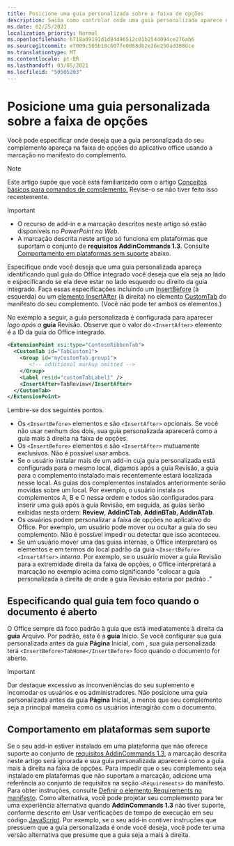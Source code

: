 ```yaml
---
title: Posicione uma guia personalizada sobre a faixa de opções
description: Saiba como controlar onde uma guia personalizada aparece na faixa de opções do Office e se ela tem foco por padrão.
ms.date: 02/25/2021
localization_priority: Normal
ms.openlocfilehash: 6718a69191d1d84d96512c01b2544094ce276ab6
ms.sourcegitcommit: e7009c565b18c607fe0868db2e26e250ad308dce
ms.translationtype: MT
ms.contentlocale: pt-BR
ms.lasthandoff: 03/05/2021
ms.locfileid: "50505203"
---
```

# <a name="position-a-custom-tab-on-the-ribbon"></a>Posicione uma guia personalizada sobre a faixa de opções

Você pode especificar onde deseja que a guia personalizada do seu complemento apareça na faixa de opções do aplicativo office usando a marcação no manifesto do complemento.

> [!NOTE]
> Este artigo supõe que você está familiarizado com o artigo [Conceitos básicos para comandos de complemento.](add-in-commands.md) Revise-o se não tiver feito isso recentemente.

> [!IMPORTANT]
>
> - O recurso de add-in e a marcação descritos neste artigo só estão disponíveis no *PowerPoint na Web*.
> - A marcação descrita neste artigo só funciona em plataformas que suportam o conjunto de **requisitos AddinCommands 1.3**. Consulte [Comportamento em plataformas sem suporte](#behavior-on-unsupported-platforms) abaixo.

Especifique onde você deseja que uma guia personalizada apareça identificando qual guia do Office integrado você deseja que ela seja ao lado e especificando se ela deve estar no lado esquerdo ou direito da guia integrado. Faça essas especificações incluindo um [InsertBefore](../reference/manifest/customtab.md#insertbefore) (à esquerda) ou um [elemento InsertAfter](../reference/manifest/customtab.md#insertafter) (à direita) no elemento [CustomTab](../reference/manifest/customtab.md) do manifesto do seu complemento. (Você não pode ter ambos os elementos.)

No exemplo a seguir, a guia personalizada é configurada para aparecer *logo após a* **guia** Revisão. Observe que o valor do `<InsertAfter>` elemento é a ID da guia do Office integrado. 

```xml
<ExtensionPoint xsi:type="ContosoRibbonTab">
  <CustomTab id="TabCustom1">
    <Group id="myCustomTab.group1">
       <!-- additional markup omitted -->
    </Group>
    <Label resid="customTabLabel1" />
    <InsertAfter>TabReview</InsertAfter>
  </CustomTab>
</ExtensionPoint>
```

Lembre-se dos seguintes pontos.

- Os  `<InsertBefore>` elementos e são  `<InsertAfter>` opcionais. Se você não usar nenhum dos dois, sua guia personalizada aparecerá como a guia mais à direita na faixa de opções.
- Os  `<InsertBefore>` elementos e são  `<InsertAfter>` mutuamente exclusivos. Não é possível usar ambos.
- Se o usuário instalar mais de um add-in cuja guia personalizada está  configurada para o mesmo local, digamos após a guia Revisão, a guia para o complemento instalado mais recentemente estará localizada nesse local. As guias dos complementos instalados anteriormente serão movidas sobre um local. Por exemplo, o usuário instala os complementos A, B e C nessa ordem e  todos são configurados para inserir uma guia após a guia Revisão, em seguida, as guias serão exibidas nesta ordem: **Review**, **AddinCTab**, **AddinBTab**, **AddinATab**.
- Os usuários podem personalizar a faixa de opções no aplicativo do Office. Por exemplo, um usuário pode mover ou ocultar a guia do seu complemento. Não é possível impedir ou detectar que isso aconteceu.
- Se um usuário mover uma das guias internas, o Office interpretará os elementos e em termos do local padrão da guia `<InsertBefore>` `<InsertAfter>` *interna*. Por exemplo, se o  usuário mover a guia Revisão para a extremidade direita da faixa de opções, o Office interpretará a marcação no exemplo acima como significando "colocar a guia personalizada à direita de onde a guia Revisão estaria por padrão *."*

## <a name="specifying-which-tab-has-focus-when-the-document-opens"></a>Especificando qual guia tem foco quando o documento é aberto

O Office sempre dá foco padrão à guia que está imediatamente à direita da **guia** Arquivo. Por padrão, esta é a **guia** Início. Se você configurar sua guia personalizada antes da guia **Página** Inicial, com , sua guia personalizada terá `<InsertBefore>TabHome</InsertBefore>` foco quando o documento for aberto.

> [!IMPORTANT]
> Dar destaque excessivo as inconveniências do seu suplemento e incomodar os usuários e os administradores. Não posicione uma guia personalizada antes da guia **Página** Inicial, a menos que seu complemento seja a principal maneira como os usuários interagirão com o documento.

## <a name="behavior-on-unsupported-platforms"></a>Comportamento em plataformas sem suporte

Se o seu add-in estiver instalado em uma plataforma que não oferece suporte ao conjunto de [requisitos AddinCommands 1.3](../reference/requirement-sets/add-in-commands-requirement-sets.md), a marcação descrita neste artigo será ignorada e sua guia personalizada aparecerá como a guia mais à direita na faixa de opções. Para impedir que o seu complemento seja instalado em plataformas que não suportam a marcação, adicione uma referência ao conjunto de requisitos na seção `<Requirements>` do manifesto. Para obter instruções, consulte [Definir o elemento Requirements no manifesto](../develop/specify-office-hosts-and-api-requirements.md#set-the-requirements-element-in-the-manifest). Como alternativa, você pode projetar seu complemento para ter uma experiência alternativa quando **AddinCommands 1.3** não tiver suporte, conforme descrito em Usar verificações de tempo de execução em seu código [JavaScript](../develop/specify-office-hosts-and-api-requirements.md#use-runtime-checks-in-your-javascript-code). Por exemplo, se o seu add-in contiver instruções que pressuem que a guia personalizada é onde você deseja, você pode ter uma versão alternativa que presume que a guia seja a mais à direita.
